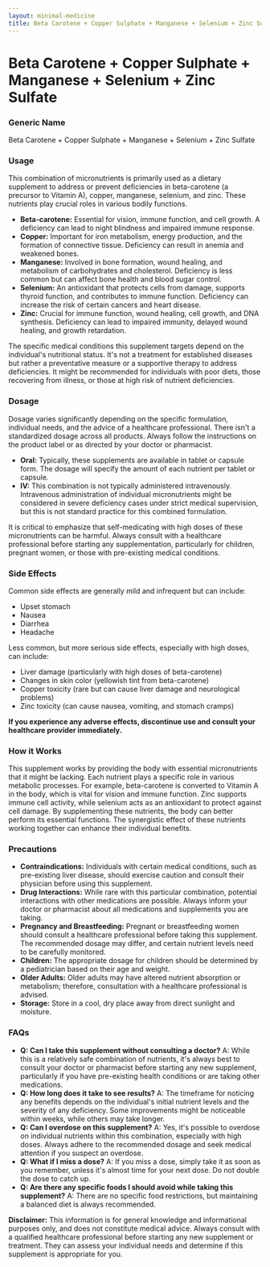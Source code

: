 ```yaml
---
layout: minimal-medicine
title: Beta Carotene + Copper Sulphate + Manganese + Selenium + Zinc Sulfate
---
```


# Beta Carotene + Copper Sulphate + Manganese + Selenium + Zinc Sulfate
### Generic Name
Beta Carotene + Copper Sulphate + Manganese + Selenium + Zinc Sulfate


### Usage

This combination of micronutrients is primarily used as a dietary supplement to address or prevent deficiencies in beta-carotene (a precursor to Vitamin A), copper, manganese, selenium, and zinc.  These nutrients play crucial roles in various bodily functions.  

* **Beta-carotene:**  Essential for vision, immune function, and cell growth.  A deficiency can lead to night blindness and impaired immune response.
* **Copper:** Important for iron metabolism, energy production, and the formation of connective tissue.  Deficiency can result in anemia and weakened bones.
* **Manganese:** Involved in bone formation, wound healing, and metabolism of carbohydrates and cholesterol. Deficiency is less common but can affect bone health and blood sugar control.
* **Selenium:** An antioxidant that protects cells from damage, supports thyroid function, and contributes to immune function. Deficiency can increase the risk of certain cancers and heart disease.
* **Zinc:** Crucial for immune function, wound healing, cell growth, and DNA synthesis. Deficiency can lead to impaired immunity, delayed wound healing, and growth retardation.


The specific medical conditions this supplement targets depend on the individual's nutritional status. It's not a treatment for established diseases but rather a preventative measure or a supportive therapy to address deficiencies. It might be recommended for individuals with poor diets, those recovering from illness, or those at high risk of nutrient deficiencies.


### Dosage

Dosage varies significantly depending on the specific formulation, individual needs, and the advice of a healthcare professional.  There isn't a standardized dosage across all products.  Always follow the instructions on the product label or as directed by your doctor or pharmacist.  

* **Oral:**  Typically, these supplements are available in tablet or capsule form. The dosage will specify the amount of each nutrient per tablet or capsule.
* **IV:** This combination is not typically administered intravenously. Intravenous administration of individual micronutrients might be considered in severe deficiency cases under strict medical supervision, but this is not standard practice for this combined formulation.

It is critical to emphasize that self-medicating with high doses of these micronutrients can be harmful.  Always consult with a healthcare professional before starting any supplementation, particularly for children, pregnant women, or those with pre-existing medical conditions.


### Side Effects

Common side effects are generally mild and infrequent but can include:

* Upset stomach
* Nausea
* Diarrhea
* Headache

Less common, but more serious side effects, especially with high doses, can include:

* Liver damage (particularly with high doses of beta-carotene)
* Changes in skin color (yellowish tint from beta-carotene)
* Copper toxicity (rare but can cause liver damage and neurological problems)
* Zinc toxicity (can cause nausea, vomiting, and stomach cramps)

**If you experience any adverse effects, discontinue use and consult your healthcare provider immediately.**


### How it Works

This supplement works by providing the body with essential micronutrients that it might be lacking.  Each nutrient plays a specific role in various metabolic processes.  For example, beta-carotene is converted to Vitamin A in the body, which is vital for vision and immune function. Zinc supports immune cell activity, while selenium acts as an antioxidant to protect against cell damage.  By supplementing these nutrients, the body can better perform its essential functions.  The synergistic effect of these nutrients working together can enhance their individual benefits.


### Precautions

* **Contraindications:**  Individuals with certain medical conditions, such as pre-existing liver disease, should exercise caution and consult their physician before using this supplement.
* **Drug Interactions:**  While rare with this particular combination, potential interactions with other medications are possible.  Always inform your doctor or pharmacist about all medications and supplements you are taking.
* **Pregnancy and Breastfeeding:**  Pregnant or breastfeeding women should consult a healthcare professional before taking this supplement.  The recommended dosage may differ, and certain nutrient levels need to be carefully monitored.
* **Children:** The appropriate dosage for children should be determined by a pediatrician based on their age and weight.
* **Older Adults:**  Older adults may have altered nutrient absorption or metabolism; therefore, consultation with a healthcare professional is advised.
* **Storage:** Store in a cool, dry place away from direct sunlight and moisture.


### FAQs

* **Q: Can I take this supplement without consulting a doctor?**  A: While this is a relatively safe combination of nutrients, it's always best to consult your doctor or pharmacist before starting any new supplement, particularly if you have pre-existing health conditions or are taking other medications.
* **Q: How long does it take to see results?** A: The timeframe for noticing any benefits depends on the individual's initial nutrient levels and the severity of any deficiency. Some improvements might be noticeable within weeks, while others may take longer.
* **Q: Can I overdose on this supplement?** A: Yes, it's possible to overdose on individual nutrients within this combination, especially with high doses.  Always adhere to the recommended dosage and seek medical attention if you suspect an overdose.
* **Q: What if I miss a dose?** A: If you miss a dose, simply take it as soon as you remember, unless it's almost time for your next dose.  Do not double the dose to catch up.
* **Q: Are there any specific foods I should avoid while taking this supplement?** A: There are no specific food restrictions, but maintaining a balanced diet is always recommended.


**Disclaimer:** This information is for general knowledge and informational purposes only, and does not constitute medical advice.  Always consult with a qualified healthcare professional before starting any new supplement or treatment.  They can assess your individual needs and determine if this supplement is appropriate for you.
